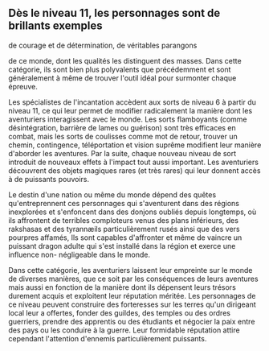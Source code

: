 ## Dès le niveau 11, les personnages sont de brillants exemples

de courage et de détermination, de véritables parangons

de ce monde, dont les qualités les distinguent des masses.
Dans cette catégorie, ils sont bien plus polyvalents que
précédemment et sont généralement à même de trouver
l'outil idéal pour surmonter chaque épreuve.

Les spécialistes de l'incantation accèdent aux sorts
de niveau 6 à partir du niveau 11, ce qui leur permet de
modifier radicalement la manière dont les aventuriers
interagissent avec le monde. Les sorts flamboyants (comme
désintégration, barrière de lames ou guérison) sont très
efficaces en combat, mais les sorts de coulisses comme mot
de retour, trouver un chemin, contingence, téléportation
et vision suprême modifient leur manière d'aborder les
aventures. Par la suite, chaque nouveau niveau de sort
introduit de nouveaux effets à l'impact tout aussi important.
Les aventuriers découvrent des objets magiques rares (et
très rares) qui leur donnent accès à de puissants pouvoirs.

Le destin d'une nation ou même du monde dépend des
quêtes qu'entreprennent ces personnages qui s'aventurent
dans des régions inexplorées et s'enfoncent dans des
donjons oubliés depuis longtemps, où ils affrontent de
terribles comploteurs venus des plans inférieurs, des
rakshasas et des tyrannæils particulièrement rusés
ainsi que des vers pourpres affamés, Ils sont capables
d'affronter et même de vaincre un puissant dragon adulte
qui s'est installé dans la région et exerce une influence non-
négligeable dans le monde.

Dans cette catégorie, les aventuriers laissent leur
empreinte sur le monde de diverses manières, que ce soit
par les conséquences de leurs aventures mais aussi en
fonction de la manière dont ils dépensent leurs trésors
durement acquis et exploitent leur réputation méritée. Les
personnages de ce niveau peuvent construire des forteresses
sur les terres qu'un dirigeant local leur a offertes, fonder des
guildes, des temples ou des ordres guerriers, prendre des
apprentis ou des étudiants et négocier la paix entre des pays
ou les conduire à la guerre. Leur formidable réputation attire
cependant l'attention d'ennemis particulièrement puissants.

